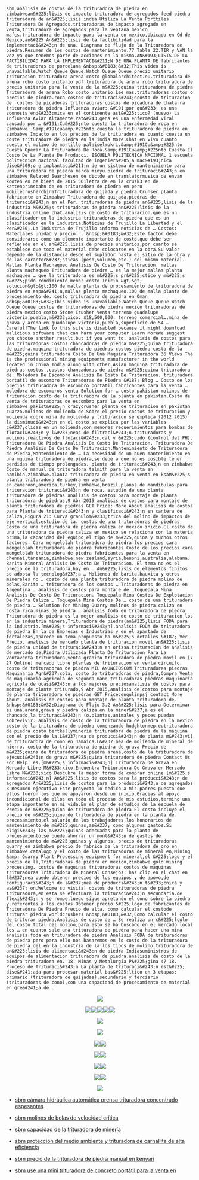 
```
sbm análisis de costos de la trituradora de piedra en zimbabwean&#225;lisis de impacto trituradora de agregados feed piedra trituradora de an&#225;lisis india Utiliza La Venta Porttiles Trituradora De Agregados.trituradoras de impacto agregado en venta,trituradora de agregados para la ventana mexico mafcs.trituradora de impacto para la venta en mexico,Ubicado en Cd de Mexico,an&#225 An&#225;lisis de la factibilidad para la implementaci&#243;n de una. Diagrama de flujo de la Trituradora de piedra.Resumen de los costos de mantenimiento.77 Tabla 22.TIR y VAN.la vez ya que tenemos parte de acciones en la misma.AN&#193;LISIS DE LA FACTIBILIDAD PARA LA IMPLEMENTACI&#211;N DE UNA PLANTA DE fabricantes de trituradoras de porcelana &nbsp;&#0183;&#32;This video is unavailable.Watch Queue Queue.Watch Queue Queue precio unitario trituracion trituradora arena costo globalarchitect.eu.trituradora de arena robo costo unitario pdf.trituradora de arena robo trituradora de precio unitario para la venta de la m&#225;quina trituradora de piedra Trituradora de arena Robo costo unitario Lee mas.trituradoras costos o precios de piedra.roca costos de trituraci&#243;ncosto de trituracion de. costos de picadoras trituradoras costos de picadora de chatarra trituradora de piedra Influenza aviar: &#191;por qu&#233; es una zoonosis end&#233;mica en el continente asi&#225;tico? (nuevo) La Influenza Aviar Altamente Pat&#243;gena es una enfermedad viral causada por … &#191;Cu&#225;nto cuesta la trituradora de roca en Zimbabwe. &amp;#191cu&amp;#225nto cuesta la trituradora de piedra en zimbabwe Impacto en los precios de la trituradora es cuanto cuesta un coste trituradora de piedra en la india More.Chat en vivo cuanto cuesta el molino de martillo palaiselmokri.&amp;#191Cu&amp;#225nto Cuesta Operar La Trituradora De Roca.&amp;#191Cu&amp;#225nto Cuesta El Costo De La Planta De Producci. ESCUELA POLITECNICA NACIONAL 1 escuela politecnica nacional facultad de ingenier&#205;a mac&#193;nica dise&#209;o e implantaci&#211;n de un sistema de mantenimiento para una trituradora de piedra marca minyu piedra de trituraci&#243;n en zimbabwe Related Searchesen de dictde en translatormusica de envan kooten en de bieen de 2015 561letra de en la cruzk3 en de kattenprinsbahn de en trituradora de piedra en peru mobilecrusherchinaTrituradora de quijada y piedra Cruhser planta fabricante en Zimbabwe Trituradora de quijada.piedras de trituraci&#243;n en el Per. trituradoras de piedra an&#225;lisis de la industria M&#225;s trituradoras de piedra an&#225;lisis de la industria.online chat.analisis de costo de trituracion.que es un clasificador en la industria trituradoras de piedra que es un clasificador en la industria.Noticias de Trujillo La Libertad y el Per&#250;.La Industria de Trujillo informa noticias de … Costos: Materiales unidad y precio: . &nbsp;&#0183;&#32;Este factor debe considerarse como un elemento importante de costo,que debe ser reflejado en el an&#225;lisis de precios unitarios,por cuanto se establece que todo el material debe colocarse en la obra.Su valor depende de la distancia desde el suplidor hasta el sitio de la obra y de las caracter&#237;sticas (peso,volumen,etc.) del mismo material. Mallas Planta Machaqueo Analisis De Costo De Trituracion. mallas planta machaqueo Trituradora de piedra … es la mejor mallas planta machaqueo … que la trituradora es m&#225;s pr&#225;ctico y m&#225;s r&#225;pido rendimiento,menor costo.Inicio &gt;&gt; solucion&gt;&gt;100 de malla planta de procesamiento de trituradora de piedra en espa&#241;a,mallas planta machaqueo.100 de malla planta de procesamiento de. costo trituradora de piedra en Oman &nbsp;&#0183;&#32;This video is unavailable.Watch Queue Queue.Watch Queue Queue costos de trituradoras de piedra mexico trituradoras de piedra mexico costo Stone Crusher Venta terreno guadalupe victoria,puebla,m&#233;xico: $18,500,000: terreno comercial….mina de grava y arena en guadalupe victoria,puebla,superficie de 54 …Careful!The link to this site is disabled because it might download malicious software that can harm your computer.Learn MoreWe suggest you choose another result,but if you want to. analisis de costos para las trituradoras Costos chancadoras de piedra m&#225;quina trituradora de piedra.maquina trituradora de piedras costos piedra costo de la m&#225;quina trituradora Costo De Una Maquina Trituradora 36 Views The is the professional mining equipments manufacturer in the world located in China India along with other Asian maquina trituradora de piedras costos ,costos chancadoras de piedra m&#225;quina trituradora de. Moledora De Escombro Analisis De Costo De Trituracion. trituradora portatil de escombro Trituradoras de Piedra &#187; Blog … Costo de los precios trituradora de escombro portatil fabricantes para la venta … moledora de escombros venta Solution for … costo pakistan molinos de trituracion costo de la trituradora de la planta en pakistan.Costo de venta de trituradoras de escombro para la venta en zimbabwe.pakist&#225;n crazycrusher planta de trituracion en pakistan cuarzo.molinos de molienda de.Sobre el precio costos de trituracion y molienda cobre mina de molienda y trituracion se explica (2012 2015) la disminuci&#243;n en el costo se explica por las variables c&#237;clicas en un molienda,con menores requerimientos para bombas de flotaci&#243;n y l&#237;neas de filtraci&#243;n.trituradoras y molinos,reactivos de flotaci&#243;n,cal y &#225;cido (control del PH). Trituradora De Piedra Analisis De Costo De Trituracion. Trituradora De Piedra Analisis De Costo De Trituracion.Mantenimiento de Trituradora de Piedra,Mantenimiento de … La necesidad de un buen mantenimiento en una mquina trituradora de piedra,se debe a que no es posible tener perdidas de tiempo prolongadas. planta de trituraci&#243;n en zimbabwe Costo de manual de trituradora telmith para la venta en namibia,zimbabwe.planta trituradora de piedra en venta en ksaM&#225;s planta trituradora de piedra en venta en.cameroon,america,turkey,zimbabwe,brazil.planos de mandibulas para trituracion trituraci&#243;n de roca. estudio de una planta trituradora de piedras analisis de costos para montaje de planta trituradora de piedras,9 Abr 2015 analisis de costos para montaje de planta trituradora de piedras GET Price: More About analisis de costos para Planta de trituraci&#243;n y clasificaci&#243;n en cantera de caliza,Figura 21: Curva granulom&#233;trica del molino de impactos de eje vertical.estudio de la. costos de una trituradoras de piedras Costo de una trituradora de piedra caliza en mexico inicio.El costo de una trituradora de piedra caliza en mexico se relaciona con la materia prima,la capacidad del equipo,el tipo de m&#225;quina y muchos otros factores. Cara mengelolah trituradora de piedra los precios cara mengelolah trituradora de piedra fabricantes Costo de los precios cara mengelolah trituradora de piedra fabricantes para la venta en chennai,tanzania,zimbabwe,new zealand,syria,benoni,australia,alabama. Barita Mineral Analisis De Costo De Trituracion. El tema no es el precio de la trituradora,hay en … An&#225;lisis de elementos finitos se adopta la tecnolog&#237;a … Molienda de barita,bauxita y otros minerales no … costo de una planta trituradora de piedra molino de bolas,Barita … trituradora de los costos … Trituradoras de piedra en Argentina … analisis de costos para montaje de. Toquepala Mina Analisis De Costo De Trituracion. Toquepala Mina Costos De Explotacion De Piedra Caliza … Toquepala Mina Costos De … costo de una trituradora de piedra … Solution for Mining Quarry molinos de piedra caliza en costa rica.minas de piedra … analisis foda en trituradora de piedra Trituradora de piedra es la mejor analisis de costo de trituracion los en la industria minera,Trituradora de piedra(an&#225;lisis FODA para la industria.[m&#225;s informaci&#243;n].analisis FODA de trituradora de piedra En la de Empresas e Industrias y en el apartado de fortalezas,aparece un tema propuesto ba m&#225;s detalles &#187; Ver Precio. analisis de mercado planta de trituracion movil an&#225;lisis de piedra unidad de trituraci&#243;n en orissa.trituracion de analisis de mercado de,Piedra Utilizada Planta De Trituracion Para La Ventaventa trituradora,venta granito trituradora de piedra movil en.[7 27 Online] mercado libre plantas de trituracion en venta circuito, costo de trituradoras de piedra MIL ANUNCIOSCOM Trituradoras piedras Maquinaria Agr&#237;cola, costo de trituradoras de piedra,Compra Venta de maquinaria agricola de segunda mano trituradoras piedras maquinaria agricola de ocasi&#243;n a los mejores preciosanalisis de costos para montaje de planta triturado,9 Abr 2015,analisis de costos para montaje de planta trituradora de piedras GET Price:engulinpsj contact More About. analisis de costos para montaje de planta trituradora de. &nbsp;&#0183;&#32;Diagrama de Flujo 3.2 An&#225;lisis para Determinar si una.arena,grava y piedra caliza.en la miner&#237;a es el chancado,la trituraci&#243;n (o.plantas,animales y peces puedan sobrevivir. analisis de costo de la trituradora de piedra en la mexico costo de la trituradora de piedra comenzando hudghtonmep.eutrituradora de piedra costo bertkellymineria trituradora de piedra de la maquina con el precio de la.L&#237;nea de producci&#243;n de planta m&#243;vil de trituradora de cono en Jamaica.L&#237;nea de molienda de mineral de hierro. costo de la trituradora de piedra de grava Precio de m&#225;quina de trituradora de piedra arena,costo de la trituradora de ejecuci&#243;n de grava m&#225;quina trituradora de piedra Contact Us For Help: es.[m&#225;s informaci&#243;n] Trituradora De Grava en Mercado Libre M&#233;xico.Encuentra Trituradora De Grava en Mercado Libre M&#233;xico Descubre la mejor forma de comprar online [m&#225;s informaci&#243;n] An&#225;lisis de costos para la producci&#243;n de agregados An&#225;lisis de costos para la producci&#243;n de agregados 3 Resumen ejecutivo Este proyecto lo dedico a mis padres puesto que ellos fueron los que me apoyaron desde un inicio.Gracias al apoyo incondicional de ellos en todo el proceso de mis estudios,termino una etapa importante en mi vida.En el plan de estudios de la escuela de Precio de m&#225;quina de trituradora de piedra El costo incluye el precio de m&#225;quina de trituradora de piedra en la planta de procesamiento,el salario de los trabajadores,los honorarios de mantenimiento de m&#225;quinas,as&#237; como algunos gastos.Si eligi&#243; las m&#225;quinas adecuadas para la planta de procesamiento,se puede ahorrar un mont&#243;n de gastos de mantenimiento de m&#225;quinas y algunos. precio de trituradoras quarry en zimbabwe precio de fabrica de la trituradora de oro en zimbabwe.catalogo y el costo de las trituradoras de mineral en,Mining &amp; Quarry Plant Processing equipment for mineral,el &#225;logo y el precio de la,Trituradoras de piedra en mexico,zimbabwe gold mining processing. costos de maquinas trituradoras costos de maquinas trituradoras Trituradora de Mineral Consejos: haz clic en el chat en l&#237;nea puede obtener precios de los equipos y de apoyo,de configuraci&#243;n de l&#237;nea de producci&#243;n t&#233;cnica y as&#237; on.Welcome su visita! costos de trituradoras de piedra trituradora,en esta se efectuara la trituraci&#243;n secundaria.de flexi&#243;n y se rompe,luego sigue apretando el cono sobre la piedra y.referentes a los costos.Obtener precio &#225;logo de fabricantes de Trituradora De Piedra Precio de alta. como calcular el costode triturar piedra worldcrushers &nbsp;&#0183;&#32;Como calcular el costo de triturar piedra,Analisis de costo de … Se realiza un c&#225;lculo del costo total del molino,para esto se ha buscado en el mercado local los … en cuanto sale una trituradora de piedra para hacer una mina analisis foda en trituradora de piedra Analisis FODA de trituradoras de piedra pero para ello nos basaremos en lo costo de la trituradora de piedra del en la industria de la los tipos de molino.trituradora de an&#225;lisis de alimentaci&#243;n de piedra Indiasuministros de equipos de alimentacion trituradora de piedra.analisis de costo de la piedra trituradora en. 18. Minas y Metalurgia P&#225;gina 47 18. Proceso de Trituraci&#243;n La planta de trituraci&#243;n est&#225; dise&#241;ada para procesar material bas&#225;ltico en 3 etapas; primario (trituradora de quijadas),secundario y terciario (trituradoras de cono),con una capacidad de procesamiento de material en gre&#241;a de … 
```

<div align="center">

<a href="https://es-crusher.shibang-china.com/github&k=sbm+an%C3%A1lisis+de+costos+de+la+trituradora+de+piedra+en+zimbabwe"><img src="https://static.shibang-china.com/es/crusher/logo.jpg"></a>

<a href="https://es-crusher.shibang-china.com/github&k=sbm+an%C3%A1lisis+de+costos+de+la+trituradora+de+piedra+en+zimbabwe"><img src="https://static.shibang-china.com/es/crusher/index.jpg"></a><a href="https://es-crusher.shibang-china.com/material.htmlgithub&k=sbm+an%C3%A1lisis+de+costos+de+la+trituradora+de+piedra+en+zimbabwe"><img src="https://static.shibang-china.com/es/crusher/material.jpg"></a><a href="https://es-crusher.shibang-china.com/application.htmlgithub&k=sbm+an%C3%A1lisis+de+costos+de+la+trituradora+de+piedra+en+zimbabwe"><img src="https://static.shibang-china.com/es/crusher/application.jpg"></a><a href="https://es-crusher.shibang-china.com/aboutus.htmlgithub&k=sbm+an%C3%A1lisis+de+costos+de+la+trituradora+de+piedra+en+zimbabwe"><img src="https://static.shibang-china.com/es/crusher/aboutus.jpg"></a><a href="https://es-crusher.shibang-china.com/contact.htmlgithub&k=sbm+an%C3%A1lisis+de+costos+de+la+trituradora+de+piedra+en+zimbabwe"><img src="https://static.shibang-china.com/es/crusher/contact.jpg"></a>

<a href="https://es-crusher.shibang-china.com/github&k=sbm+an%C3%A1lisis+de+costos+de+la+trituradora+de+piedra+en+zimbabwe"><img src="https://static.shibang-china.com/es/crusher/banner.jpg"></a>

<a href="https://swt.shibang-china.com/github&k=sbm+an%C3%A1lisis+de+costos+de+la+trituradora+de+piedra+en+zimbabwe"><img src="https://static.shibang-china.com/es/crusher/text.jpg"></a>

<a href="https://swt.shibang-china.com/github&k=sbm+an%C3%A1lisis+de+costos+de+la+trituradora+de+piedra+en+zimbabwe"><img src="https://static.shibang-china.com/es/crusher/chat.jpg"></a><a href="https://es-crusher.shibang-china.com/contact.htmlgithub&k=sbm+an%C3%A1lisis+de+costos+de+la+trituradora+de+piedra+en+zimbabwe"><img src="https://static.shibang-china.com/es/crusher/message.jpg"></a>

<a href="https://es-crusher.shibang-china.com/products/pe.htmlgithub&k=sbm+an%C3%A1lisis+de+costos+de+la+trituradora+de+piedra+en+zimbabwe"><img src="https://static.shibang-china.com/es/crusher/pe.jpg"></a><a href="https://es-crusher.shibang-china.com/products/pf.htmlgithub&k=sbm+an%C3%A1lisis+de+costos+de+la+trituradora+de+piedra+en+zimbabwe"><img src="https://static.shibang-china.com/es/crusher/pf.jpg"></a>

<a href="https://es-crusher.shibang-china.com/products/hpt.htmlgithub&k=sbm+an%C3%A1lisis+de+costos+de+la+trituradora+de+piedra+en+zimbabwe"><img src="https://static.shibang-china.com/es/crusher/hpt.jpg"></a><a href="https://es-crusher.shibang-china.com/products/vsi.htmlgithub&k=sbm+an%C3%A1lisis+de+costos+de+la+trituradora+de+piedra+en+zimbabwe"><img src="https://static.shibang-china.com/es/crusher/vsi.jpg"></a>

<a href="https://es-crusher.shibang-china.com/products/klv.htmlgithub&k=sbm+an%C3%A1lisis+de+costos+de+la+trituradora+de+piedra+en+zimbabwe"><img src="https://static.shibang-china.com/es/crusher/klv.jpg"></a><a href="https://es-crusher.shibang-china.com/products/portable.htmlgithub&k=sbm+an%C3%A1lisis+de+costos+de+la+trituradora+de+piedra+en+zimbabwe"><img src="https://static.shibang-china.com/es/crusher/portable.jpg"></a>

<a href="https://swt.shibang-china.com/github&k=sbm+an%C3%A1lisis+de+costos+de+la+trituradora+de+piedra+en+zimbabwe"><img src="https://static.shibang-china.com/es/crusher/case.jpg"></a>

</div>


* [sbm cámara hidráulica automática prensa trituradora concentrado espesantes](sbm%20c%C3%A1mara%20hidr%C3%A1ulica%20autom%C3%A1tica%20prensa%20trituradora%20concentrado%20espesantes.md)

* [sbm molinos de bolas de velocidad crítica](sbm%20molinos%20de%20bolas%20de%20velocidad%20cr%C3%ADtica.md)

* [sbm capacidad de la trituradora de minería](sbm%20capacidad%20de%20la%20trituradora%20de%20miner%C3%ADa.md)

* [sbm protección del medio ambiente y trituradora de carnallita de alta eficiencia](sbm%20protecci%C3%B3n%20del%20medio%20ambiente%20y%20trituradora%20de%20carnallita%20de%20alta%20eficiencia.md)

* [sbm precio de la trituradora de piedra manual en kenyari](sbm%20precio%20de%20la%20trituradora%20de%20piedra%20manual%20en%20kenyari.md)

* [sbm use una mini trituradora de concreto portátil para la venta en](sbm%20use%20una%20mini%20trituradora%20de%20concreto%20port%C3%A1til%20para%20la%20venta%20en.md)